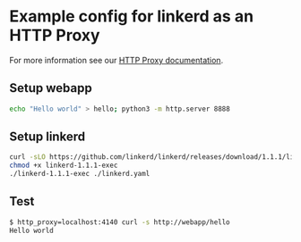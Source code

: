 # Example config for linkerd as an HTTP Proxy

For more information see our
[HTTP Proxy documentation](https://linkerd.io/getting-started/http-proxy/).

## Setup webapp

```bash
echo "Hello world" > hello; python3 -m http.server 8888
```

## Setup linkerd

```bash
curl -sLO https://github.com/linkerd/linkerd/releases/download/1.1.1/linkerd-1.1.1-exec
chmod +x linkerd-1.1.1-exec
./linkerd-1.1.1-exec ./linkerd.yaml
```

## Test

```bash
$ http_proxy=localhost:4140 curl -s http://webapp/hello
Hello world
```
